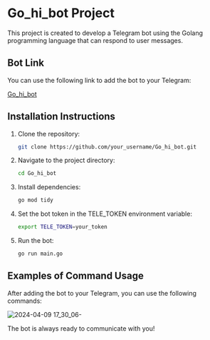 # Go_hi_bot Project

This project is created to develop a Telegram bot using the Golang programming language that can respond to user messages.

## Bot Link

You can use the following link to add the bot to your Telegram:

[Go_hi_bot](https://t.me/Go_hi_bot)

## Installation Instructions

1. Clone the repository:

    ```bash
    git clone https://github.com/your_username/Go_hi_bot.git
    ```

2. Navigate to the project directory:

    ```bash
    cd Go_hi_bot
    ```

3. Install dependencies:

    ```bash
    go mod tidy
    ```

4. Set the bot token in the TELE_TOKEN environment variable:

    ```bash
    export TELE_TOKEN=your_token
    ```

5. Run the bot:

    ```bash
    go run main.go
    ```

## Examples of Command Usage

After adding the bot to your Telegram, you can use the following commands:

![2024-04-09 17_30_06-](https://github.com/alla2021/kbot/assets/75502074/f47597aa-35ad-43a2-8d2c-98ae3d02072a)

The bot is always ready to communicate with you!

